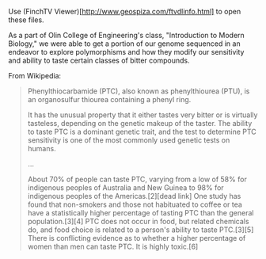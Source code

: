 Use (FinchTV Viewer)[http://www.geospiza.com/ftvdlinfo.html] to open these files.

As a part of Olin College of Engineering's class, "Introduction to Modern Biology," we were able to get a portion of our genome sequenced in an endeavor to explore polymorphisms and how they modify our sensitivity and ability to taste certain classes of bitter compounds.

From Wikipedia:

> Phenylthiocarbamide (PTC), also known as phenylthiourea (PTU), is an organosulfur thiourea containing a phenyl ring.
> 	
> It has the unusual property that it either tastes very bitter or is virtually tasteless, depending on the genetic makeup of the taster. The ability to taste PTC is a dominant genetic trait, and the test to determine PTC sensitivity is one of the most commonly used genetic tests on humans.
> 
> ...
>
> About 70% of people can taste PTC, varying from a low of 58% for indigenous peoples of Australia and New Guinea to 98% for indigenous peoples of the Americas.[2][dead link] One study has found that non-smokers and those not habituated to coffee or tea have a statistically higher percentage of tasting PTC than the general population.[3][4] PTC does not occur in food, but related chemicals do, and food choice is related to a person's ability to taste PTC.[3][5] There is conflicting evidence as to whether a higher percentage of women than men can taste PTC. It is highly toxic.[6]

